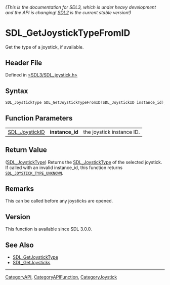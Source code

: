 ###### (This is the documentation for SDL3, which is under heavy development and the API is changing! [SDL2](https://wiki.libsdl.org/SDL2/) is the current stable version!)
# SDL_GetJoystickTypeFromID

Get the type of a joystick, if available.

## Header File

Defined in [<SDL3/SDL_joystick.h>](https://github.com/libsdl-org/SDL/blob/main/include/SDL3/SDL_joystick.h)

## Syntax

```c
SDL_JoystickType SDL_GetJoystickTypeFromID(SDL_JoystickID instance_id);
```

## Function Parameters

|                                  |                 |                           |
| -------------------------------- | --------------- | ------------------------- |
| [SDL_JoystickID](SDL_JoystickID) | **instance_id** | the joystick instance ID. |

## Return Value

([SDL_JoystickType](SDL_JoystickType)) Returns the
[SDL_JoystickType](SDL_JoystickType) of the selected joystick. If called
with an invalid instance_id, this function returns
[`SDL_JOYSTICK_TYPE_UNKNOWN`](SDL_JOYSTICK_TYPE_UNKNOWN).

## Remarks

This can be called before any joysticks are opened.

## Version

This function is available since SDL 3.0.0.

## See Also

- [SDL_GetJoystickType](SDL_GetJoystickType)
- [SDL_GetJoysticks](SDL_GetJoysticks)

----
[CategoryAPI](CategoryAPI), [CategoryAPIFunction](CategoryAPIFunction), [CategoryJoystick](CategoryJoystick)

